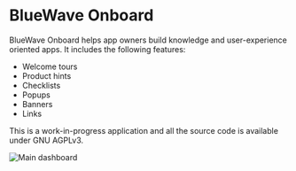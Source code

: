 # BlueWave Onboard

BlueWave Onboard helps app owners build knowledge and user-experience oriented apps. It includes the following features: 

- Welcome tours
- Product hints
- Checklists
- Popups
- Banners
- Links

This is a work-in-progress application and all the source code is available under GNU AGPLv3.

![Main dashboard](https://github.com/bluewave-labs/bluewave-onboarding/blob/master/Screenshot.png)

